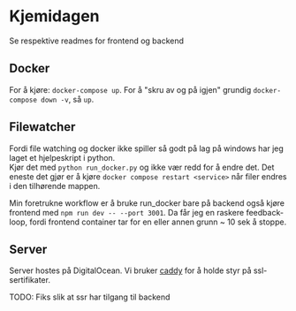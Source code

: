 # Kjemidagen

Se respektive readmes for frontend og backend

<!-- ## Reverse proxy

For at applikasjonen skal fungere på localhost må du installere caddy lokalt.  -->

## Docker

For å kjøre: `docker-compose up`.
For å "skru av og på igjen" grundig `docker-compose down -v`, så `up`.

## Filewatcher

Fordi file watching og docker ikke spiller så godt på lag på windows har jeg laget et hjelpeskript i python.  
Kjør det med `python run_docker.py` og ikke vær redd for å endre det. Det eneste det gjør er å kjøre `docker compose restart <service>` når filer endres i den tilhørende mappen.

Min foretrukne workflow er å bruke run_docker bare på backend også kjøre frontend med `npm run dev -- --port 3001`. Da får jeg en raskere feedback-loop, fordi frontend container tar for en eller annen grunn ~ 10 sek å stoppe.

## Server

Server hostes på DigitalOcean. Vi bruker [caddy](https://caddyserver.com/) for å holde styr på ssl-sertifikater.

TODO: Fiks slik at ssr har tilgang til backend
